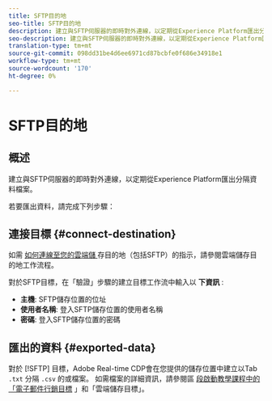 ```yaml
---
title: SFTP目的地
seo-title: SFTP目的地
description: 建立與SFTP伺服器的即時對外連線，以定期從Experience Platform匯出分隔資料檔案。
seo-description: 建立與SFTP伺服器的即時對外連線，以定期從Experience Platform匯出分隔資料檔案。
translation-type: tm+mt
source-git-commit: 098dd31be4d6ee6971cd87bcbfe0f686e34918e1
workflow-type: tm+mt
source-wordcount: '170'
ht-degree: 0%

---
```



# SFTP目的地

## 概述

建立與SFTP伺服器的即時對外連線，以定期從Experience Platform匯出分隔資料檔案。

若要匯出資料，請完成下列步驟：

## 連接目標 {#connect-destination}

如需 [如何連線至您的雲端儲 ](/help/rtcdp/destinations/cloud-storage-destinations-workflow.md)存目的地（包括SFTP）的指示，請參閱雲端儲存目的地工作流程。

對於SFTP目標，在「驗證」步驟的建立目標工作流中輸入以 **下資訊** :

* **主機**: SFTP儲存位置的位址
* **使用者名稱**: 登入SFTP儲存位置的使用者名稱
* **密碼**: 登入SFTP儲存位置的密碼

## 匯出的資料 {#exported-data}

對於 [!SFTP] 目標，Adobe Real-time CDP會在您提供的儲存位置中建立以Tab `.txt` 分隔 `.csv` 的或檔案。 如需檔案的詳細資訊，請參閱區 [段啟動教學課程中的「電子郵件行銷目標](/help/rtcdp/destinations/activate-destinations.md#esp-and-cloud-storage) 」和「雲端儲存目標」。